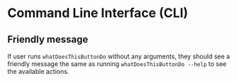 # Command Line Interface (CLI)

## Friendly message

If user runs `whatDoesThisButtonDo` without any arguments, they should see a friendly message the same as running `whatDoesThisButtonDo --help` to see the available actions.
